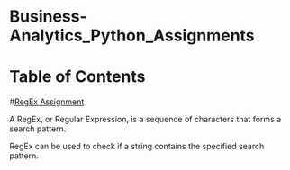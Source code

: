 # Business-Analytics_Python_Assignments
# Table of Contents
#[RegEx Assignment]("https://github.com/AnureetKaurTiwana/Business-Analytics_Python_Assignments/blob/main/Assigment17-RegEx.py")

A RegEx, or Regular Expression, is a sequence of characters that forms a search pattern.

RegEx can be used to check if a string contains the specified search pattern.
